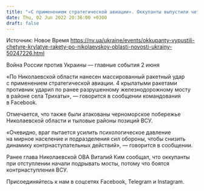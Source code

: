 ```yaml
---
title: "«С применением стратегической авиации». Оккупанты выпустили четыре крылатые ракеты по Николаевской области — ОК Юг"
date: Thu, 02 Jun 2022 20:36:00 +0300
draft: false
---
```

Источник: Новое Время https://nv.ua/ukraine/events/okkupanty-vypustili-chetyre-krylatye-rakety-po-nikolaevskoy-oblasti-novosti-ukrainy-50247226.html


Война России против Украины — главные события 2 июня

«По Николаевской области нанесен массированный ракетный удар с применением стратегической авиации. 4 крылатыми ракетами противник ударил по ранее разрушенному железнодорожному мосту в районе села Трихаты», — говорится в сообщении командования в Facebook.

Отмечается, что также были атакованы черноморское побережье Николаевской области и тыловые районы позиций ВСУ.

«Очевидно, враг пытается усилить психологическое давление на мирное население и подразделения сил обороны, чтобы снизить динамику контрнаступательных действий», — говорится в сообщении.

Ранее глава Николаевской ОВА Виталий Ким сообщал, что оккупанты при отступлении начали подрывать мосты, потому что боятся контрнаступления ВСУ.

Присоединяйтесь к нам в соцсетях Facebook, Telegram и Instagram.
